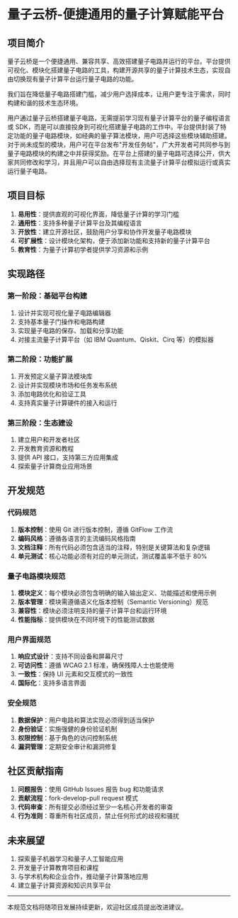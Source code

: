 # 量子云桥-便捷通用的量子计算赋能平台

## 项目简介

量子云桥是一个便捷通用、兼容共享、高效搭建量子电路并运行的平台。平台提供可视化、模块化搭建量子电路的工具，构建开源共享的量子计算技术生态，实现自由切换现有量子计算平台运行量子电路的功能。

我们旨在降低量子电路搭建门槛，减少用户选择成本，让用户更专注于需求，同时构建和谐的技术生态环境。

用户通过量子云桥搭建量子电路，无需提前学习现有量子计算平台的量子编程语言或 SDK，而是可以直接投身到可视化搭建量子电路的工作中。平台提供封装了特定功能的量子电路模块，如经典的量子算法模块，用户可选择这些模块辅助搭建。对于尚未成型的模块，用户可在平台发布"开发任务帖"，广大开发者可共同参与到量子电路模块的构建之中并获得奖励。在平台上搭建的量子电路可选择公开，供大家共同修改和学习，并且用户可以自由选择现有主流量子计算平台模拟运行或真实运行量子电路。

## 项目目标

1. **易用性**：提供直观的可视化界面，降低量子计算的学习门槛
2. **通用性**：支持多种量子计算平台及其编程语言
3. **开放性**：建立开源社区，鼓励用户分享和协作开发量子电路模块
4. **可扩展性**：设计模块化架构，便于添加新功能和支持新的量子计算平台
5. **教育性**：为量子计算初学者提供学习资源和示例

## 实现路径

### 第一阶段：基础平台构建

1. 设计并实现可视化量子电路编辑器
2. 支持基本量子门操作和电路构建
3. 实现量子电路的保存、加载和分享功能
4. 对接主流量子计算平台（如 IBM Quantum、Qiskit、Cirq 等）的模拟器

### 第二阶段：功能扩展

1. 开发预定义量子算法模块库
2. 设计并实现模块市场和任务发布系统
3. 添加电路优化和验证工具
4. 支持真实量子计算硬件的接入和运行

### 第三阶段：生态建设

1. 建立用户和开发者社区
2. 开发教育资源和教程
3. 提供 API 接口，支持第三方应用集成
4. 探索量子计算商业应用场景

## 开发规范

### 代码规范

1. **版本控制**：使用 Git 进行版本控制，遵循 GitFlow 工作流
2. **编码风格**：遵循各语言的主流编码风格指南
3. **文档注释**：所有代码必须包含适当的注释，特别是关键算法和复杂逻辑
4. **单元测试**：核心功能必须有对应的单元测试，测试覆盖率不低于 80%

### 量子电路模块规范

1. **模块定义**：每个模块必须包含明确的输入输出定义、功能描述和使用示例
2. **版本管理**：模块需遵循语义化版本控制（Semantic Versioning）规范
3. **兼容性**：模块必须注明支持的量子计算平台和运行环境
4. **性能指标**：提供模块在不同环境下的性能测试数据

### 用户界面规范

1. **响应式设计**：支持不同设备和屏幕尺寸
2. **可访问性**：遵循 WCAG 2.1 标准，确保残障人士也能使用
3. **一致性**：保持 UI 元素和交互模式的一致性
4. **国际化**：支持多语言界面

### 安全规范

1. **数据保护**：用户电路和算法实现必须得到适当保护
2. **身份验证**：实施强健的身份验证机制
3. **权限控制**：基于角色的访问控制系统
4. **漏洞管理**：定期安全审计和漏洞修复

## 社区贡献指南

1. **问题报告**：使用 GitHub Issues 报告 bug 和功能请求
2. **贡献流程**：fork-develop-pull request 模式
3. **代码审查**：所有提交必须经过至少一名核心开发者的审查
4. **行为准则**：尊重所有社区成员，禁止任何形式的歧视和骚扰

## 未来展望

1. 探索量子机器学习和量子人工智能应用
2. 开发量子计算教育项目和课程
3. 与学术机构和企业合作，推动量子计算落地应用
4. 建立量子计算资源和知识共享平台

---

本规范文档将随项目发展持续更新，欢迎社区成员提出改进建议。

